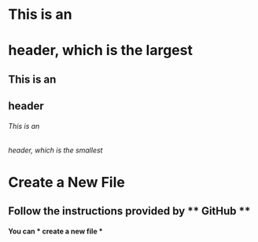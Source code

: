 # This is an <h1> header, which is the largest
## This is an <h2> header
###### This is an <h6> header, which is the smallest

# Create a New File
## Follow the instructions provided by ** GitHub ** 
#### You can * create a new file *
